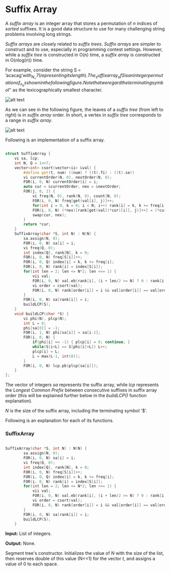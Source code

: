 # Suffix Array

A _suffix array_ is an integer array that stores a permutation of _n_ indices of _sorted_ suffixes. It is a good data structure to use for many challenging string problems involving long strings.

_Suffix arrays_ are closely related to _suffix trees_. _Suffix arrays_ are simpler to construct and to use, especially in programming contest settings. However, while a _suffix tree_ is constructed in O(n) time, a _suffix array_ is constructed in O(nlog(n)) time.

For example, consider the string S = ’acacag$’ with _N_ = 7 (representing its length). The _suffix array_ of S is an integer permutation of _n_ as shown in the following figure. Note that we regard the terminating symbol '$' as the lexicographically
smallest character.

![alt text](https://i.imgur.com/FLHe7Vg.png)

As we can see in the following figure, the leaves of a _suffix tree_ (from left to right) is in _suffix array_ order. In short, a vertex in _suffix tree_ corresponds to a range in _suffix array_.

![alt text](https://i.imgur.com/3NDD2FD.png)

Following is an implementation of a suffix array.

```cpp

struct SuffixArray {
	vi sa, lcp;
	int N, Q = 1<<7;
	vector<int> csort(vector<ii> &val) {
		#define get(t, num) ((num) ? ((t).fi) : ((t).se))
		vi currentOrder(N, 0), nextOrder(N, 0);
		FOR(i, 0, N) currentOrder[i] = i;
		auto cur = &currentOrder, nex = &nextOrder;
		FOR(j, 0, 2) {
			vi freq(N, 0), rank(N, 0), count(N, 0);
			FOR(i, 0, N) freq[get(val[i], j)]++;
			for(int i = 0, k = 0; i < N; i++) rank[i] = k, k += freq[i];	
			FOR(i, 0, N) (*nex)[rank[get(val[(*cur)[i]], j)]++] = (*cur)[i];
			swap(cur, nex);
		}
		return *cur;
	}
	SuffixArray(char *S, int N) : N(N) {
		sa.assign(N, 0);
		FOR(i, 0, N) sa[i] = i;
		vi freq(Q, 0);
		int index[Q], rank[N], k = 0;
		FOR(i, 0, N) freq[S[i]]++;
		FOR(i, 0, Q) index[i] = k, k += freq[i];
		FOR(i, 0, N) rank[i] = index[S[i]];
		for(int len = 2; len <= N*2; len <<= 1) {
			vii val;
			FOR(i, 0, N) val.eb(rank[i], (i + len/2 >= N) ? 0 : rank[i + len/2]);
			vi order = csort(val);
			FOR(i, 0, N) rank[order[i]] = i && val[order[i]] == val[order[i-1]] ? rank[order[i-1]] : i;
		}
		FOR(i, 0, N) sa[rank[i]] = i;
		buildLCP(S);
	}
	void buildLCP(char *S) {
		vi phi(N), plcp(N);
		int L = 0;
		phi[sa[0]] = -1;
		FOR(i, 1, N) phi[sa[i]] = sa[i-1];
		FOR(i, 0, N) {
			if(phi[i] == -1) { plcp[i] = 0; continue; }
			while(S[i+L] == S[phi[i]+L]) L++;
			plcp[i] = L;
			L = max(L-1, int(0));
		}
		FOR(i, 0, N) lcp.pb(plcp[sa[i]]);
	}
};

```

The vector of integers _sa_ represents the suffix array, while _lcp_ represents the _Longest Common Prefix_ between consecutive suffixes in suffix array order (this will be explained further below in the _buildLCP()_ function explanation).

_N_ is the size of the suffix array, including the terminating symbol '$'.

Following is an explanation for each of its functions.

### SuffixArray

```cpp

SuffixArray(char *S, int N) : N(N) {
		sa.assign(N, 0);
		FOR(i, 0, N) sa[i] = i;
		vi freq(Q, 0);
		int index[Q], rank[N], k = 0;
		FOR(i, 0, N) freq[S[i]]++;
		FOR(i, 0, Q) index[i] = k, k += freq[i];
		FOR(i, 0, N) rank[i] = index[S[i]];
		for(int len = 2; len <= N*2; len <<= 1) {
			vii val;
			FOR(i, 0, N) val.eb(rank[i], (i + len/2 >= N) ? 0 : rank[i + len/2]);
			vi order = csort(val);
			FOR(i, 0, N) rank[order[i]] = i && val[order[i]] == val[order[i-1]] ? rank[order[i-1]] : i;
		}
		FOR(i, 0, N) sa[rank[i]] = i;
		buildLCP(S);
	}

```

**Input:** List of integers.

**Output:** None.

Segment tree's constructor. Initializes the value of _N_ with the size of the list, then reserves double of this value (N<<1) for the vector _t_, and assigns a value of 0 to each space.
